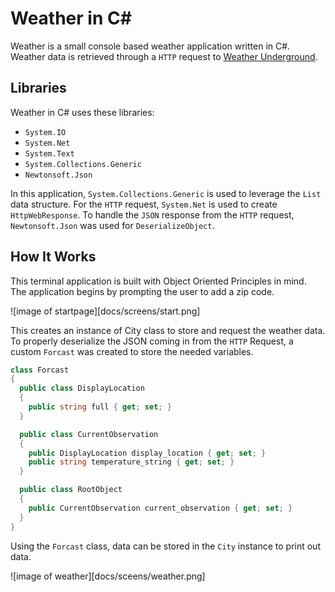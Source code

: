# Weather in C#

Weather is a small console based weather application written in C#.  Weather data is retrieved through a `HTTP` request to [Weather Underground][link].

[link]: https://www.wunderground.com/  

## Libraries

Weather in C# uses these libraries:
* `System.IO`
* `System.Net`
* `System.Text`
* `System.Collections.Generic`
* `Newtonsoft.Json`

In this application, `System.Collections.Generic` is used to leverage the `List` data structure.
For the  `HTTP` request, `System.Net` is used to create `HttpWebResponse`.
To handle the `JSON` response from the `HTTP` request, `Newtonsoft.Json` was used for `DeserializeObject`.

## How It Works

This terminal application is built with Object Oriented Principles in mind.  
The application begins by prompting the user to add a zip code.

![image of startpage][docs/screens/start.png]

This creates an instance of City class to store and request the weather data.  To properly deserialize the JSON coming in from the `HTTP` Request, a custom `Forcast` was created to store the needed variables.

```csharp
class Forcast
{
  public class DisplayLocation
  {
    public string full { get; set; }
  }

  public class CurrentObservation
  {
    public DisplayLocation display_location { get; set; }
    public string temperature_string { get; set; }
  }

  public class RootObject
  {
    public CurrentObservation current_observation { get; set; }
  }
}
```

Using the `Forcast` class, data can be stored in the `City` instance to print out data.

![image of weather][docs/sceens/weather.png]
